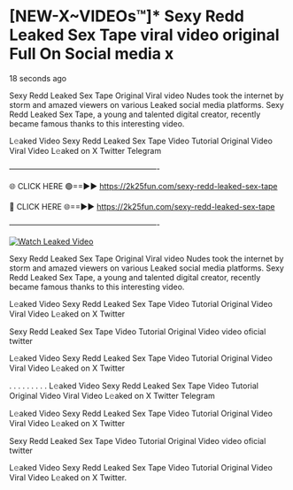 # [NEW-X~VIDEOs™]* Sexy Redd Leaked Sex Tape viral video original Full On Social media x

18 seconds ago

Sexy Redd Leaked Sex Tape Original Viral video Nudes took the internet by storm and amazed viewers on various Leaked social media platforms. Sexy Redd Leaked Sex Tape, a young and talented digital creator, recently became famous thanks to this interesting video.

L𝚎aked Video Sexy Redd Leaked Sex Tape Video Tutorial Original Video Viral Video L𝚎aked on X Twitter Telegram

———————————————————-

🌐 CLICK HERE 🟢==►► https://2k25fun.com/sexy-redd-leaked-sex-tape

🔴 CLICK HERE 🌐==►► https://2k25fun.com/sexy-redd-leaked-sex-tape

———————————————————-

[![Watch Leaked Video](https://miro.medium.com/v2/resize:fit:828/format:webp/1*cilzJN44JGOrTw9NJCrNHA.gif "Watch Leaked Video")](https://2k25fun.com/sexy-redd-leaked-sex-tape)

Sexy Redd Leaked Sex Tape Original Viral video Nudes took the internet by storm and amazed viewers on various Leaked social media platforms. Sexy Redd Leaked Sex Tape, a young and talented digital creator, recently became famous thanks to this interesting video.

L𝚎aked Video Sexy Redd Leaked Sex Tape Video Tutorial Original Video Viral Video L𝚎aked on X Twitter

Sexy Redd Leaked Sex Tape Video Tutorial Original Video video oficial twitter

L𝚎aked Video Sexy Redd Leaked Sex Tape Video Tutorial Original Video Viral Video L𝚎aked on X Twitter

. . . . . . . . . L𝚎aked Video Sexy Redd Leaked Sex Tape Video Tutorial Original Video Viral Video L𝚎aked on X Twitter Telegram

L𝚎aked Video Sexy Redd Leaked Sex Tape Video Tutorial Original Video Viral Video L𝚎aked on X Twitter

Sexy Redd Leaked Sex Tape Video Tutorial Original Video video oficial twitter

L𝚎aked Video Sexy Redd Leaked Sex Tape Video Tutorial Original Video Viral Video L𝚎aked on X Twitter.